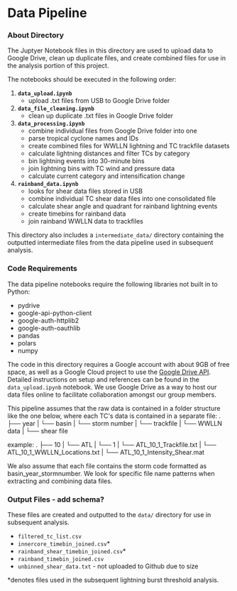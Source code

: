 # Data Pipeline

### About Directory
The Juptyer Notebook files in this directory are used to upload data to Google Drive, clean up duplicate files, and create combined files for use in the analysis portion of this project.

The notebooks should be executed in the following order:
1. **`data_upload.ipynb`**
    - upload .txt files from USB to Google Drive folder
2. **`data_file_cleaning.ipynb`**
    - clean up duplicate .txt files in Google Drive folder
3. **`data_processing.ipynb`**
    - combine individual files from Google Drive folder into one
    - parse tropical cyclone names and IDs
    - create combined files for WWLLN lightning and TC trackfile datasets
    - calculate lightning distances and filter TCs by category
    - bin lightning events into 30-minute bins
    - join lightning bins with TC wind and pressure data
    - calculate current category and intensification change
4. **`rainband_data.ipynb`**
    - looks for shear data files stored in USB
    - combine individual TC shear data files into one consolidated file
    - calculate shear angle and quadrant for rainband lightning events
    - create timebins for rainband data
    - join rainband WWLLN data to trackfiles

This directory also includes a `intermediate_data/` directory containing the outputted intermediate files from the data pipeline used in subsequent analysis.

### Code Requirements
The data pipeline notebooks require the following libraries not built in to Python:
- pydrive
- google-api-python-client
- google-auth-httplib2
- google-auth-oauthlib
- pandas
- polars
- numpy

The code in this directory requires a Google account with about 9GB of free space, as well as a Google Cloud project to use the [Google Drive API](https://developers.google.com/drive/api/guides/about-sdk). Detailed instructions on setup and references can be found in the `data_upload.ipynb` notebook.
We use Google Drive as a way to host our data files online to facilitate collaboration amongst our group members.

This pipeline assumes that the raw data is contained in a folder structure like the one below, where each TC's data is contained in a separate file:
.
├── year
|   └── basin
|       └── storm number
|           └── trackfile
|           └── WWLLN data
|           └── shear file

example:
.
├── 10
|   └── ATL
|       └── 1
|           └── ATL_10_1_Trackfile.txt
|           └── ATL_10_1_WWLLN_Locations.txt
|           └── ATL_10_1_Intensity_Shear.mat

We also assume that each file contains the storm code formatted as basin_year_stormnumber. We look for specific file name patterns when extracting and combining data files.

### Output Files - add schema?
These files are created and outputted to the `data/` directory for use in subsequent analysis.
- `filtered_tc_list.csv`
- `innercore_timebin_joined.csv`*
- `rainband_shear_timebin_joined.csv`*
- `rainband_timebin_joined.csv`
- `unbinned_shear_data.txt` - not uploaded to Github due to size

*denotes files used in the subsequent lightning burst threshold analysis.